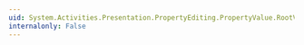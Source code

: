 ```yaml
---
uid: System.Activities.Presentation.PropertyEditing.PropertyValue.RootValueChanged
internalonly: False
---
```

